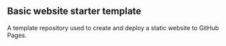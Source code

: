 ## Basic website starter template

A template repository used to create and deploy a static website to GitHub Pages.
